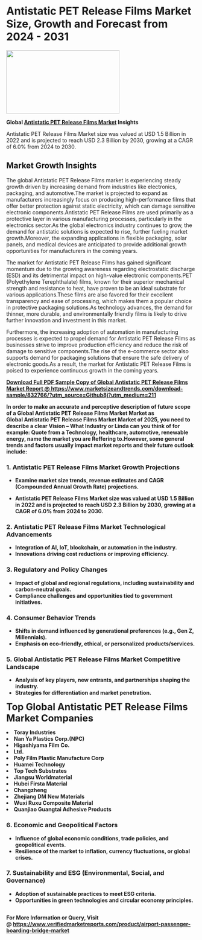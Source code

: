 <H1>Antistatic PET Release Films Market Size, Growth and Forecast from 2024 - 2031</H1><img class="aligncenter size-medium wp-image-584254" src="https://thirdeyenews.in/wp-content/uploads/2024/09/Global-Market-Research-300x168.jpeg" alt="" width="300" height="168" /><p><strong>Global&nbsp;<a href="https://www.marketsizeandtrends.com/download-sample/832766/?utm_source=Github8j?utm_medium=211">Antistatic PET Release Films Market</a> Insights</strong></p><p>Antistatic PET Release Films Market size was valued at USD 1.5 Billion in 2022 and is projected to reach USD 2.3 Billion by 2030, growing at a CAGR of 6.0% from 2024 to 2030.</p><p><h2>Market Growth Insights</h2> <p>The global Antistatic PET Release Films market is experiencing steady growth driven by increasing demand from industries like electronics, packaging, and automotive.The market is projected to expand as manufacturers increasingly focus on producing high-performance films that offer better protection against static electricity, which can damage sensitive electronic components.Antistatic PET Release Films are used primarily as a protective layer in various manufacturing processes, particularly in the electronics sector.As the global electronics industry continues to grow, the demand for antistatic solutions is expected to rise, further fueling market growth.Moreover, the expanding applications in flexible packaging, solar panels, and medical devices are anticipated to provide additional growth opportunities for manufacturers in the coming years.</p> <p><a href="your-sample-download-link" target="_blank"><strong></strong></a></p> <p>The market for Antistatic PET Release Films has gained significant momentum due to the growing awareness regarding electrostatic discharge (ESD) and its detrimental impact on high-value electronic components.PET (Polyethylene Terephthalate) films, known for their superior mechanical strength and resistance to heat, have proven to be an ideal substrate for various applications.These films are also favored for their excellent transparency and ease of processing, which makes them a popular choice in protective packaging solutions.As technology advances, the demand for thinner, more durable, and environmentally friendly films is likely to drive further innovation and investment in this market.</p> <p>Furthermore, the increasing adoption of automation in manufacturing processes is expected to propel demand for Antistatic PET Release Films as businesses strive to improve production efficiency and reduce the risk of damage to sensitive components.The rise of the e-commerce sector also supports demand for packaging solutions that ensure the safe delivery of electronic goods.As a result, the market for Antistatic PET Release Films is poised to experience continuous growth in the coming years.</p> <p><a href="your-more-details-link" target="_blank"><strong></p><p><span class=""><strong>Download Full PDF Sample Copy of Global Antistatic PET Release Films Market Report</strong> @ <a href="https://www.marketsizeandtrends.com/download-sample/832766/?utm_source=Github8j?utm_medium=211" target="_blank">https://www.marketsizeandtrends.com/download-sample/832766/?utm_source=Github8j?utm_medium=211</a></span></p><p>In order to make an accurate and perceptive description of future scope of a Global&nbsp;Antistatic PET Release Films Market Market as Global&nbsp;Antistatic PET Release Films Market Market of 2025, you need to describe a clear Vision &ndash; What Industry or Linda can you think of for example: Quote from a Technology, healthcare, automotive, renewable energy, name the market you are Reffering to.However, some general trends and factors usually impact market reports and their future outlook include:</p><h3>1.&nbsp;<strong>Antistatic PET Release Films Market Growth Projections</strong></h3><ul><li>Examine market size trends, revenue estimates and CAGR (Compounded Annual Growth Rate) projections.</li><li><p>Antistatic PET Release Films Market size was valued at USD 1.5 Billion in 2022 and is projected to reach USD 2.3 Billion by 2030, growing at a CAGR of 6.0% from 2024 to 2030.</p></li></ul><h3>2.&nbsp;<strong>Antistatic PET Release Films Market Technological Advancements</strong></h3><ul><li>Integration of AI, IoT, blockchain, or automation in the industry.</li><li>Innovations driving cost reductions or improving efficiency.</li></ul><h3>3.&nbsp;<strong>Regulatory and Policy Changes</strong></h3><ul><li>Impact of global and regional regulations, including sustainability and carbon-neutral goals.</li><li>Compliance challenges and opportunities tied to government initiatives.</li></ul><h3>4.&nbsp;<strong>Consumer Behavior Trends</strong></h3><ul><li>Shifts in demand influenced by generational preferences (e.g., Gen Z, Millennials).</li><li>Emphasis on eco-friendly, ethical, or personalized products/services.</li></ul><h3>5.&nbsp;<strong>Global Antistatic PET Release Films Market Competitive Landscape</strong></h3><ul><li>Analysis of key players, new entrants, and partnerships shaping the industry.</li><li>Strategies for differentiation and market penetration.</li></ul><p data-pm-slice="1 1 []"><span style="color: inherit; font-family: inherit; font-size: 25px;">Top Global Antistatic PET Release Films Market Companies</span></p><div class="" data-test-id=""><p><li>Toray Industries</li><li> Nan Ya Plastics Corp.(NPC)</li><li> Higashiyama Film Co.</li><li> Ltd.</li><li> Poly Film Plastic Manufacture Corp</li><li> Huamei Technology</li><li> Top Tech Substrates</li><li> Jiangsu Worldmaterial</li><li> Hubei Firsta Material</li><li> Changzheng</li><li> Zhejiang DM New Materials</li><li> Wuxi Ruxu Composite Material</li><li> Quanjiao Guangtai Adhesive Products</li></p></div><h3>6.&nbsp;<strong>Economic and Geopolitical Factors</strong></h3><ul><li>Influence of global economic conditions, trade policies, and geopolitical events.</li><li>Resilience of the market to inflation, currency fluctuations, or global crises.</li></ul><h3>7.&nbsp;<strong>Sustainability and ESG (Environmental, Social, and Governance)</strong></h3><ul><li>Adoption of sustainable practices to meet ESG criteria.</li><li>Opportunities in green technologies and circular economy principles.</li></ul><h2><strong style="font-size: 14px;">For More Information or Query, Visit @&nbsp;</strong><a style="background-color: #ffffff; font-size: 14px;" href="https://www.marketsizeandtrends.com/report/antistatic-pet-release-films-market/" target="_blank">https://www.verifiedmarketreports.com/product/airport-passenger-boarding-bridge-market</a></h2>